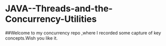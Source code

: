 # JAVA--Threads-and-the-Concurrency-Utilities
##Welcome to my concurrency repo ,where I recorded some capture of key concepts.Wish you like it.
